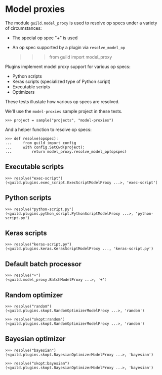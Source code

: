 # Model proxies

The module `guild.model_proxy` is used to resolve op specs under a
variety of circumstances:

- The special op spec "+" is used
- An op spec supported by a plugin via `resolve_model_op`

    >>> from guild import model_proxy

Plugins implement model proxy support for various op specs:

- Python scripts
- Keras scripts (specialized type of Python script)
- Executable scripts
- Optimizers

These tests illustate how various op specs are resolved.

We'll use the `model-proxies` sample project in these tests.

    >>> project = sample("projects", "model-proxies")

And a helper function to resolve op specs:

    >>> def resolve(opspec):
    ...     from guild import config
    ...     with config.SetCwd(project):
    ...         return model_proxy.resolve_model_op(opspec)

## Executable scripts

    >>> resolve("exec-script")
    (<guild.plugins.exec_script.ExecScriptModelProxy ...>, 'exec-script')

## Python scripts

    >>> resolve("python-script.py")
    (<guild.plugins.python_script.PythonScriptModelProxy ...>, 'python-script.py')

## Keras scripts

    >>> resolve("keras-script.py")
    (<guild.plugins.keras.KerasScriptModelProxy ..., 'keras-script.py')

## Default batch processor

    >>> resolve("+")
    (<guild.model_proxy.BatchModelProxy ...>, '+')

## Random optimizer

    >>> resolve("random")
    (<guild.plugins.skopt.RandomOptimizerModelProxy ...>, 'random')

    >>> resolve("skopt:random")
    (<guild.plugins.skopt.RandomOptimizerModelProxy ...>, 'random')

## Bayesian optimizer

    >>> resolve("bayesian")
    (<guild.plugins.skopt.BayesianOptimizerModelProxy ...>, 'bayesian')

    >>> resolve("skopt:bayesian")
    (<guild.plugins.skopt.BayesianOptimizerModelProxy ...>, 'bayesian')
